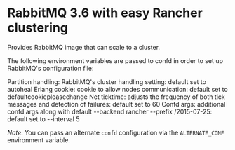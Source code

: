 RabbitMQ 3.6 with easy Rancher clustering
===
Provides RabbitMQ image that can scale to a cluster.

The following environment variables are passed to confd in order to set up RabbitMQ's configuration file:

Partition handling: RabbitMQ's cluster handling setting: default set to autoheal
Erlang cookie: cookie to allow nodes communication: default set to defaultcookiepleasechange
Net ticktime: adjusts the frequency of both tick messages and detection of failures: default set to 60
Confd args: additional confd args along with default --backend rancher --prefix /2015-07-25: default set to --interval 5

*Note*: You can pass an alternate `confd` configuration via the `ALTERNATE_CONF` environment variable.

